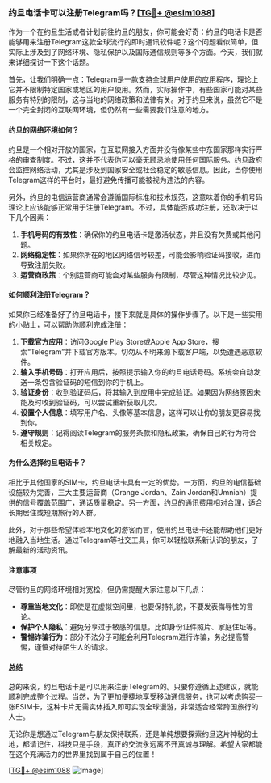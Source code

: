 ### 约旦电话卡可以注册Telegram吗？[[TG💪+ @esim1088](https://t.me/s/esim1088)]

作为一个在约旦生活或者计划前往约旦的朋友，你可能会好奇：约旦的电话卡是否能够用来注册Telegram这款全球流行的即时通讯软件呢？这个问题看似简单，但实际上涉及到了网络环境、隐私保护以及国际通信规则等多个方面。今天，我们就来详细探讨一下这个话题。

首先，让我们明确一点：Telegram是一款支持全球用户使用的应用程序，理论上它并不限制特定国家或地区的用户使用。然而，实际操作中，有些国家可能对某些服务有特别的限制，这与当地的网络政策和法律有关。对于约旦来说，虽然它不是一个完全封闭的互联网环境，但仍然有一些需要我们注意的地方。

#### 约旦的网络环境如何？

约旦是一个相对开放的国家，在互联网接入方面并没有像某些中东国家那样实行严格的审查制度。不过，这并不代表你可以毫无顾忌地使用任何国际服务。约旦政府会监控网络活动，尤其是涉及到国家安全或社会稳定的敏感信息。因此，当你使用Telegram这样的平台时，最好避免传播可能被视为违法的内容。

另外，约旦的电信运营商通常会遵循国际标准和技术规范，这意味着你的手机号码理论上应该能够正常用于注册Telegram。不过，具体能否成功注册，还取决于以下几个因素：

1. **手机号码的有效性**：确保你的约旦电话卡是激活状态，并且没有欠费或其他问题。
2. **网络稳定性**：如果你所在的地区网络信号较差，可能会影响验证码接收，进而导致注册失败。
3. **运营商政策**：个别运营商可能会对某些服务有限制，尽管这种情况比较少见。

#### 如何顺利注册Telegram？

如果你已经准备好了约旦电话卡，接下来就是具体的操作步骤了。以下是一些实用的小贴士，可以帮助你顺利完成注册：

1. **下载官方应用**：访问Google Play Store或Apple App Store，搜索“Telegram”并下载官方版本。切勿从不明来源下载客户端，以免遭遇恶意软件。
2. **输入手机号码**：打开应用后，按照提示输入你的约旦电话号码。系统会自动发送一条包含验证码的短信到你的手机上。
3. **验证身份**：收到验证码后，将其输入到应用中完成验证。如果因为网络原因未能及时收到验证码，可以尝试重新获取几次。
4. **设置个人信息**：填写用户名、头像等基本信息，这样可以让你的朋友更容易找到你。
5. **遵守规则**：记得阅读Telegram的服务条款和隐私政策，确保自己的行为符合相关规定。

#### 为什么选择约旦电话卡？

相比于其他国家的SIM卡，约旦电话卡具有一定的优势。一方面，约旦的电信基础设施较为完善，三大主要运营商（Orange Jordan、Zain Jordan和Umniah）提供的信号覆盖范围广，通话质量稳定。另一方面，约旦的通讯费用相对合理，适合长期居住或短期旅行的人群。

此外，对于那些希望体验本地文化的游客而言，使用约旦电话卡还能帮助他们更好地融入当地生活。通过Telegram等社交工具，你可以轻松联系新认识的朋友，了解最新的活动资讯。

#### 注意事项

尽管约旦的网络环境相对宽松，但仍需提醒大家注意以下几点：

- **尊重当地文化**：即使是在虚拟空间里，也要保持礼貌，不要发表侮辱性的言论。
- **保护个人隐私**：避免分享过于敏感的信息，比如身份证件照片、家庭住址等。
- **警惕诈骗行为**：部分不法分子可能会利用Telegram进行诈骗，务必提高警惕，谨慎对待陌生人的请求。

#### 总结

总的来说，约旦电话卡是可以用来注册Telegram的。只要你遵循上述建议，就能顺利完成整个过程。当然，为了更加便捷地享受移动通信服务，也可以考虑购买一张ESIM卡，这种卡片无需实体插入即可实现全球漫游，非常适合经常跨国旅行的人士。

无论你是想通过Telegram与朋友保持联系，还是单纯想要探索约旦这片神秘的土地，都请记住，科技只是手段，真正的交流永远离不开真诚与理解。希望大家都能在这个充满活力的世界里找到属于自己的位置！

[[TG💪+ @esim1088](https://t.me/s/esim1088) ![Image](https://i.postimg.cc/4NQfJmqS/Snipaste-2025-05-13-00-14-12.png)]